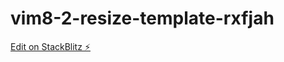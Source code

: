 # vim8-2-resize-template-rxfjah

[Edit on StackBlitz ⚡️](https://stackblitz.com/edit/vim8-2-resize-template-rxfjah)
